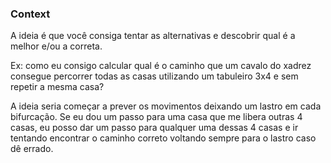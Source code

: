 ### Context

A ideia é que você consiga tentar as alternativas e descobrir qual é a melhor e/ou a correta.

Ex: como eu consigo calcular qual é o caminho que um cavalo do xadrez consegue percorrer todas as casas utilizando um tabuleiro 3x4 e sem repetir a mesma casa?

A ideia seria começar a prever os movimentos deixando um lastro em cada bifurcação. Se eu dou um passo para uma casa que me libera outras 4 casas, eu posso dar um passo para qualquer uma dessas 4 casas e ir tentando encontrar o caminho correto voltando sempre para o lastro caso dê errado.